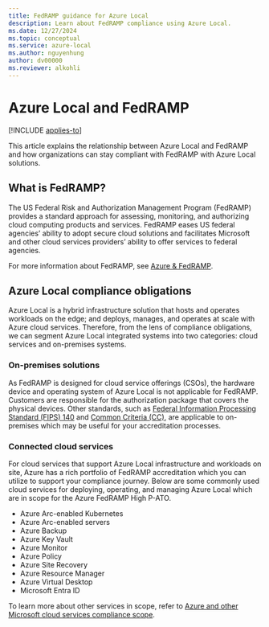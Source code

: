 ```yaml
---
title: FedRAMP guidance for Azure Local
description: Learn about FedRAMP compliance using Azure Local.
ms.date: 12/27/2024
ms.topic: conceptual
ms.service: azure-local
ms.author: nguyenhung
author: dv00000
ms.reviewer: alkohli
---
```


# Azure Local and FedRAMP

[!INCLUDE [applies-to](../includes/hci-applies-to-23h2.md)]

This article explains the relationship between Azure Local and FedRAMP and how organizations can stay compliant with FedRAMP with Azure Local solutions.

## What is FedRAMP?

The US Federal Risk and Authorization Management Program (FedRAMP) provides a standard approach for assessing, monitoring, and authorizing cloud computing products and services. FedRAMP eases US federal agencies’ ability to adopt secure cloud solutions and facilitates Microsoft and other cloud services providers’ ability to offer services to federal agencies.

For more information about FedRAMP, see [Azure & FedRAMP](/azure/compliance/offerings/offering-fedramp).

## Azure Local compliance obligations

Azure Local is a hybrid infrastructure solution that hosts and operates workloads on the edge; and deploys, manages, and operates at scale with Azure cloud services. Therefore, from the lens of compliance obligations, we can segment Azure Local integrated systems into two categories: cloud services and on-premises systems.

### On-premises solutions

As FedRAMP is designed for cloud service offerings (CSOs), the hardware device and operating system of Azure Local is not applicable for FedRAMP. Customers are responsible for the authorization package that covers the physical devices. Other standards, such as  [Federal Information Processing Standard (FIPS) 140](/azure-stack/hci/assurance/azure-stack-security-standards#federal-information-processing-standard-fips-140) and [Common Criteria (CC)](/azure-stack/hci/assurance/azure-stack-security-standards#common-criteria-for-information-technology-security-evaluation-cc), are applicable to on-premises which may be useful for your accreditation processes.

### Connected cloud services

For cloud services that support Azure Local infrastructure and workloads on site, Azure has a rich portfolio of FedRAMP accreditation which you can utilize to support your compliance journey. Below are some commonly used cloud services for deploying, operating, and managing Azure Local which are in scope for the Azure FedRAMP High P-ATO.

- Azure Arc-enabled Kubernetes
- Azure Arc-enabled servers
- Azure Backup
- Azure Key Vault
- Azure Monitor
- Azure Policy
- Azure Site Recovery
- Azure Resource Manager
- Azure Virtual Desktop
- Microsoft Entra ID

To learn more about other services in scope, refer to [Azure and other Microsoft cloud services compliance scope](/azure/azure-government/compliance/azure-services-in-fedramp-auditscope).
